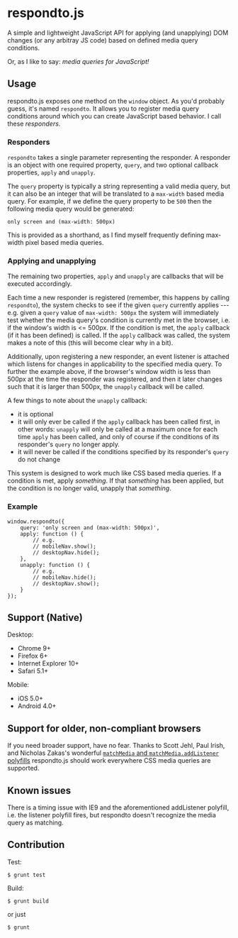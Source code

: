 # respondto.js

A simple and lightweight JavaScript API for applying (and unapplying) DOM changes (or any arbitray JS code) based on defined media query conditions.

Or, as I like to say: *media queries for JavaScript!*

## Usage

respondto.js exposes one method on the `window` object. As you'd probably guess, it's named `respondto`. It allows you to register media query conditions around which you can create JavaScript based behavior. I call these *responders*.

### Responders

`respondto` takes a single parameter representing the responder. A responder is an object with one required property, `query`, and two optional callback properties, `apply` and `unapply`.

The `query` property is typically a string representing a valid media query, but it can also be an integer that will be translated to a `max-width` based media query. For example, if we define the query property to be `500` then the following media query would be generated:

	only screen and (max-width: 500px)

This is provided as a shorthand, as I find myself frequently defining max-width pixel based media queries.

### Applying and unapplying

The remaining two properties, `apply` and `unapply` are callbacks that will be executed accordingly.

Each time a new responder is registered (remember, this happens by calling `respondto`), the system checks to see if the given `query` currently applies --- e.g. given a `query` value of `max-width: 500px` the system will immediately test whether the media query's condition is currently met in the browser, i.e. if the window's width is <= 500px. If the condition is met, the `apply` callback (if it has been defined) is called. If the `apply` callback was called, the system makes a note of this (this will become clear why in a bit).

Additionally, upon registering a new responder, an event listener is attached which listens for changes in applicability to the specified media query. To further the example above, if the browser's window width is less than 500px at the time the responder was registered, and then it later changes such that it is larger than 500px, the `unapply` callback will be called.

A few things to note about the `unapply` callback:

- it is optional
- it will only ever be called if the `apply` callback has been called first, in other words: `unapply` will only be called at a maximum once for each time `apply` has been called, and only of course if the conditions of its responder's `query` no longer apply.
- it will never be called if the conditions specified by its responder's `query` do not change

This system is designed to work much like CSS based media queries. If a condition is met, apply *something*. If that *something* has been applied, but the condition is no longer valid, unapply that *something*.

### Example

	window.respondto({
		query: 'only screen and (max-width: 500px)',
		apply: function () {
			// e.g.
			// mobileNav.show();
			// desktopNav.hide();
		},
		unapply: function () {
			// e.g.
			// mobileNav.hide();
			// desktopNav.show();
		}
	});

## Support (Native)

Desktop:

- Chrome 9+
- Firefox 6+
- Internet Explorer 10+
- Safari 5.1+

Mobile:

- iOS 5.0+
- Android 4.0+

## Support for older, non-compliant browsers

If you need broader support, have no fear. Thanks to Scott Jehl, Paul Irish, and Nicholas Zakas's wonderful [`matchMedia` and `matchMedia.addListener` polyfills](https://github.com/paulirish/matchMedia.js/) respondto.js should work everywhere CSS media queries are supported.

## Known issues

There is a timing issue with IE9 and the aforementioned addListener polyfill, i.e. the listener polyfill fires, but respondto doesn't recognize the media query as matching.

## Contribution

Test:

	$ grunt test

Build:

	$ grunt build

or just

	$ grunt
